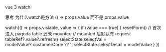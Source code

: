 <!--
 * @Name 
 * @Description 
 * @Author clc
 * @Date 2021-09-16 10:55:13
 * @LastEditTime 2021-09-16 10:56:51
 * @Email Lengchars@gmail.com
-->
vue 3 watch

思考
为什么watch是方法 () => props.value
而不是 props.value


watch(() => props.visiable, value => {
  if (value === true) {
    resetForm()
    // 首次进入 pagoda table 还未 mounted
    // mounted 后默认有 request
    tableRef?.value?.refresh()
    selectState.selectVal = modelValue?.customerCode ?? ''
    selectState.selectDetail = modelValue
  }
})